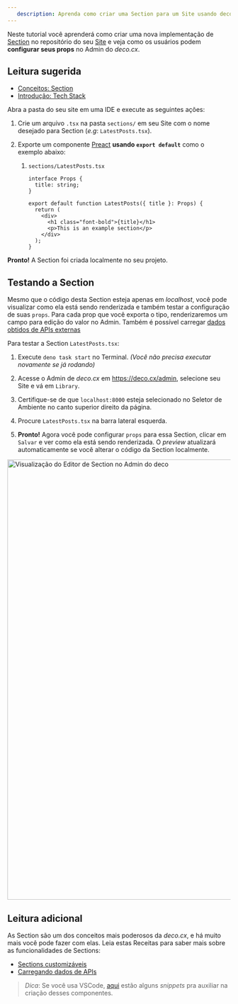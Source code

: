 ```yaml
---
   description: Aprenda como criar uma Section para um Site usando deco.cx
---
```


Neste tutorial você aprenderá como criar uma nova implementação de
[Section](/docs/pt/concepts/section) no repositório do seu
[Site](/docs/pt/concepts/site) e veja como os usuários podem **configurar seus
props** no Admin do _deco.cx_.

## Leitura sugerida

- [Conceitos: Section](/docs/pt/concepts/section)
- [Introdução: Tech Stack](http:///docs/pt/introduction/tech-stack)

Abra a pasta do seu site em uma IDE e execute as seguintes ações:

1. Crie um arquivo `.tsx` na pasta `sections/` em seu Site com o nome desejado
   para Section (_e.g_: `LatestPosts.tsx`).

2. Exporte um componente [Preact](https://preactjs.com/) **usando
   `export default`** como o exemplo abaixo:

   1. `sections/LatestPosts.tsx`

      ```tsx
      interface Props {
        title: string;
      }

      export default function LatestPosts({ title }: Props) {
        return (
          <div>
            <h1 class="font-bold">{title}</h1>
            <p>This is an example section</p>
          </div>
        );
      }
      ```

**Pronto!** A Section foi criada localmente no seu projeto.

## Testando a Section

Mesmo que o código desta Section esteja apenas em _localhost_, você pode
visualizar como ela está sendo renderizada e também testar a configuração de
suas `props`. Para cada prop que você exporta o tipo, renderizaremos um campo
para edição do valor no Admin. Também é possível carregar
[dados obtidos de APIs externas](/docs/pt/tutorials/data-fetching)

Para testar a Section `LatestPosts.tsx`:

1. Execute `deno task start` no Terminal. _(Você não precisa executar novamente
   se já rodando)_

2. Acesse o Admin de _deco.cx_ em https://deco.cx/admin, selecione seu Site e vá
   em `Library`.

3. Certifique-se de que `localhost:8000` esteja selecionado no Seletor de
   Ambiente no canto superior direito da página.

4. Procure `LatestPosts.tsx` na barra lateral esquerda.

5. **Pronto!** Agora você pode configurar `props` para essa Section, clicar em
   `Salvar` e ver como ela está sendo renderizada. O _preview_ atualizará
   automaticamente se você alterar o código da Section localmente.

<img width="994" alt="Visualização do Editor de Section no Admin do deco" src="https://user-images.githubusercontent.com/18706156/225371920-e1c35a7a-c994-4b96-b9bd-554caab02455.png" >

## Leitura adicional

As Section são um dos conceitos mais poderosos da _deco.cx_, e há muito mais
você pode fazer com elas. Leia estas Receitas para saber mais sobre as
funcionalidades de Sections:

- [Sections customizáveis](/docs/pt/recipes/customizable-sections)
- [Carregando dados de APIs](/docs/pt/tutorials/data-fetching)

> _Dica_: Se você usa VSCode, [aqui](https://gist.github.com/lucis/9ac9756ce7df18033d53e5c03ad8a62d) estão alguns _snippets_ pra auxiliar na criação desses componentes.
